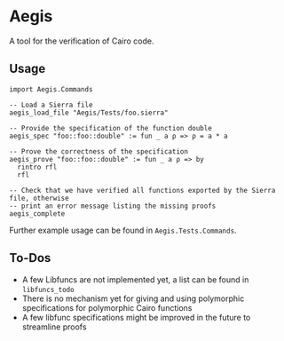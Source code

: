 # Aegis 

A tool for the verification of Cairo code.

## Usage

```lean
import Aegis.Commands

-- Load a Sierra file
aegis_load_file "Aegis/Tests/foo.sierra"

-- Provide the specification of the function double
aegis_spec "foo::foo::double" := fun _ a ρ => ρ = a * a

-- Prove the correctness of the specification
aegis_prove "foo::foo::double" := fun _ a ρ => by
  rintro rfl
  rfl

-- Check that we have verified all functions exported by the Sierra file, otherwise
-- print an error message listing the missing proofs
aegis_complete
```

Further example usage can be found in `Aegis.Tests.Commands`.

## To-Dos

* A few Libfuncs are not implemented yet, a list can be found in `libfuncs_todo`
* There is no mechanism yet for giving and using polymorphic specifications for polymorphic Cairo functions
* A few libfunc specifications might be improved in the future to streamline proofs
